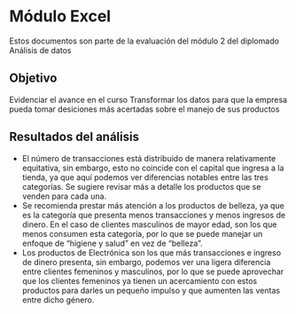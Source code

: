 # Módulo Excel

Estos documentos son parte de la evaluación del módulo 2 del diplomado Análisis de datos

## Objetivo
Evidenciar el avance en el curso
Transformar los datos para que la empresa pueda tomar desiciones más acertadas sobre el manejo de sus productos

## Resultados del análisis
* El número de transacciones está distribuido de manera relativamente equitativa, sin embargo, esto no coincide con el capital que ingresa a la tienda, ya que aquí podemos ver diferencias notables entre las tres categorías. Se sugiere revisar más a detalle los productos que se venden para cada una.
* Se recomienda prestar más atención a los productos de belleza, ya que es la categoría que presenta menos transacciones y menos ingresos de dinero. En el caso de clientes masculinos de mayor edad, son los que menos consumen esta categoría, por lo que se puede manejar un enfoque de “higiene y salud” en vez de “belleza”.
* Los productos de Electrónica son los que más transacciones e ingreso de dinero presenta, sin embargo, podemos ver una ligera diferencia entre clientes femeninos y masculinos, por lo que se puede aprovechar que los clientes femeninos ya tienen un acercamiento con estos productos para darles un pequeño impulso y que aumenten las ventas entre dicho género. 
